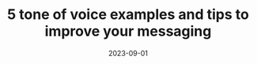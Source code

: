 ---
categories:
- Content
date: 2023-09-01
description: Check out 5 exceptional tone of voice examples plus pro tips that can help you define and stick to your unique, memorable brand voice and tone.
link: https://gathercontent.com/blog/a-simple-tool-to-guide-tone-of-voice
pricing:
tags:
- Tone of voice
- Tools
- Content ops
title: 5 tone of voice examples and tips to improve your messaging
---